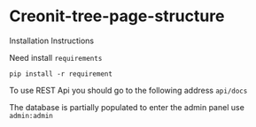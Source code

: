 # Creonit-tree-page-structure
 Installation Instructions 

Need install ``requirements``

    pip install -r requirement



To use REST Api you should go to the following address ``api/docs``

The database is partially populated to enter the admin panel use ``admin:admin``
